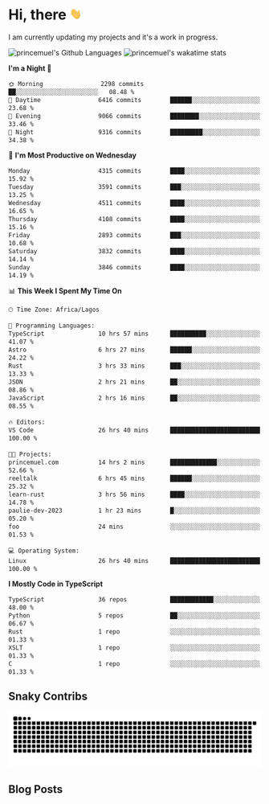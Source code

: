 # Hi, there <img src='/assets/wave.gif' alt='Just saying hello' width='24' height='24' />

<!--
**princemuel/princemuel** is a ✨ _special_ ✨ repository because its `README.md` (this file) appears on your GitHub profile.

Here are some ideas to get you started:

- 🔭 I’m currently working on ...
- 🌱 I’m currently learning ...
- 👯 I’m looking to collaborate on ...
- 🤔 I’m looking for help with ...
- 💬 Ask me about ...
- 📫 How to reach me: ...
- 😄 Pronouns: ...
- ⚡ Fun fact: ...
-->

I am currently updating my projects and it's a work in progress.

![princemuel's Github Languages](https://github-readme-stats.vercel.app/api/top-langs/?username=princemuel&text_color=586069&layout=compact&hide_border=true&title_color=0366d6&count_private=true&include_all_commits=true&theme=tokyonight&show_icons=true)
![princemuel's wakatime stats](https://github-readme-stats.vercel.app/api/wakatime?username=princemuel&text_color=586069&layout=compact&hide_border=true&title_color=0366d6&count_private=true&include_all_commits=true&theme=tokyonight&show_icons=true)

<!--START_SECTION:waka-->
**I'm a Night 🦉** 

```text
🌞 Morning                2298 commits        ██░░░░░░░░░░░░░░░░░░░░░░░   08.48 % 
🌆 Daytime                6416 commits        ██████░░░░░░░░░░░░░░░░░░░   23.68 % 
🌃 Evening                9066 commits        ████████░░░░░░░░░░░░░░░░░   33.46 % 
🌙 Night                  9316 commits        █████████░░░░░░░░░░░░░░░░   34.38 % 
```
📅 **I'm Most Productive on Wednesday** 

```text
Monday                   4315 commits        ████░░░░░░░░░░░░░░░░░░░░░   15.92 % 
Tuesday                  3591 commits        ███░░░░░░░░░░░░░░░░░░░░░░   13.25 % 
Wednesday                4511 commits        ████░░░░░░░░░░░░░░░░░░░░░   16.65 % 
Thursday                 4108 commits        ████░░░░░░░░░░░░░░░░░░░░░   15.16 % 
Friday                   2893 commits        ███░░░░░░░░░░░░░░░░░░░░░░   10.68 % 
Saturday                 3832 commits        ████░░░░░░░░░░░░░░░░░░░░░   14.14 % 
Sunday                   3846 commits        ████░░░░░░░░░░░░░░░░░░░░░   14.19 % 
```


📊 **This Week I Spent My Time On** 

```text
🕑︎ Time Zone: Africa/Lagos

💬 Programming Languages: 
TypeScript               10 hrs 57 mins      ██████████░░░░░░░░░░░░░░░   41.07 % 
Astro                    6 hrs 27 mins       ██████░░░░░░░░░░░░░░░░░░░   24.22 % 
Rust                     3 hrs 33 mins       ███░░░░░░░░░░░░░░░░░░░░░░   13.33 % 
JSON                     2 hrs 21 mins       ██░░░░░░░░░░░░░░░░░░░░░░░   08.86 % 
JavaScript               2 hrs 16 mins       ██░░░░░░░░░░░░░░░░░░░░░░░   08.55 % 

🔥 Editors: 
VS Code                  26 hrs 40 mins      █████████████████████████   100.00 % 

🐱‍💻 Projects: 
princemuel.com           14 hrs 2 mins       █████████████░░░░░░░░░░░░   52.66 % 
reeltalk                 6 hrs 45 mins       ██████░░░░░░░░░░░░░░░░░░░   25.32 % 
learn-rust               3 hrs 56 mins       ████░░░░░░░░░░░░░░░░░░░░░   14.78 % 
paulie-dev-2023          1 hr 23 mins        █░░░░░░░░░░░░░░░░░░░░░░░░   05.20 % 
foo                      24 mins             ░░░░░░░░░░░░░░░░░░░░░░░░░   01.53 % 

💻 Operating System: 
Linux                    26 hrs 40 mins      █████████████████████████   100.00 % 
```

**I Mostly Code in TypeScript** 

```text
TypeScript               36 repos            ████████████░░░░░░░░░░░░░   48.00 % 
Python                   5 repos             ██░░░░░░░░░░░░░░░░░░░░░░░   06.67 % 
Rust                     1 repo              ░░░░░░░░░░░░░░░░░░░░░░░░░   01.33 % 
XSLT                     1 repo              ░░░░░░░░░░░░░░░░░░░░░░░░░   01.33 % 
C                        1 repo              ░░░░░░░░░░░░░░░░░░░░░░░░░   01.33 % 
```




<!--END_SECTION:waka-->

## Snaky Contribs

<img src='/assets/github-snake-dark.svg' alt='Snaky Contributions' />

## Blog Posts

<!-- BLOG-POST-LIST:START -->
<!-- BLOG-POST-LIST:END -->
